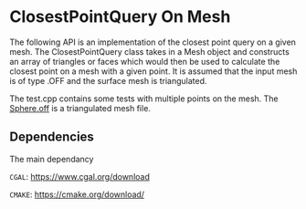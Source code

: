 # ClosestPointQuery On Mesh
The following API is an implementation of the closest point query on a given mesh. The ClosestPointQuery class takes in a Mesh object and constructs an array of triangles or faces which would then be used to calculate the closest point on a mesh with a given point. It is assumed that the input mesh is of type .OFF and the surface mesh is triangulated.

The test.cpp contains some tests with multiple points on the mesh. 
The [Sphere.off](https://pasteboard.co/JSNdWgY.png) is a triangulated mesh file. 


## Dependencies 
The main dependancy

```CGAL```:  https://www.cgal.org/download 

```CMAKE```: https://cmake.org/download/
